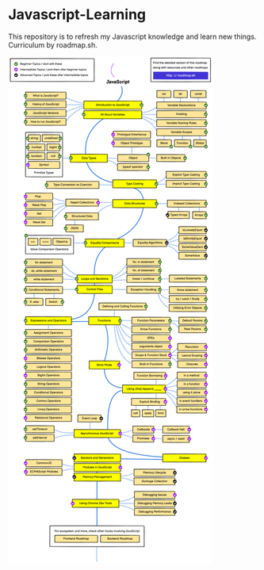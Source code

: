 # Javascript-Learning
This repository is to refresh my Javascript knowledge and learn new things. Curriculum by roadmap.sh.

![Alt text](./javascript.png)
